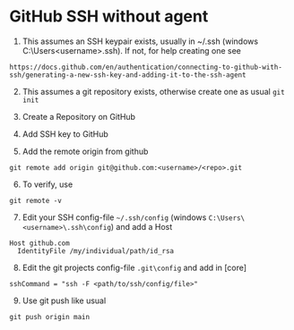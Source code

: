 # GitHub SSH without agent

1. This assumes an SSH keypair exists, usually in ~/.ssh (windows C:\Users\<username>\.ssh). If not, for help creating one see
```
https://docs.github.com/en/authentication/connecting-to-github-with-ssh/generating-a-new-ssh-key-and-adding-it-to-the-ssh-agent
```
2. This assumes a git repository exists, otherwise create one as usual `git init`

3. Create a Repository on GitHub

4. Add SSH key to GitHub

5. Add the remote origin from github

```
git remote add origin git@github.com:<username>/<repo>.git
```
6. To verify, use
```
git remote -v
```

7. Edit your SSH config-file `~/.ssh/config` (windows `C:\Users\<username>\.ssh\config`) and add a Host

```
Host github.com
  IdentityFile /my/individual/path/id_rsa
```

8. Edit the git projects config-file `.git\config` and add in [core]

```
sshCommand = "ssh -F <path/to/ssh/config/file>"
```

9. Use git push like usual

```
git push origin main
```
